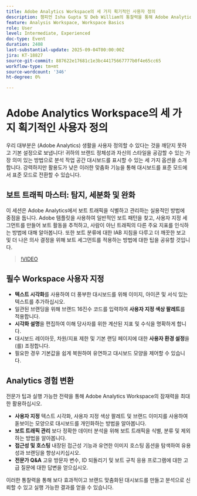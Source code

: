 ```yaml
---
title: Adobe Analytics Workspace의 세 가지 획기적인 사용자 정의
description: 챔피언 Isha Gupta 및 Deb William의 통찰력을 통해 Adobe Analytics에서 대시보드를 브랜드화하고, 고유 방문자 ID를 설정하고, 보트 트래픽을 차단하는 방법을 살펴보십시오.
feature: Analysis Workspace, Workspace Basics
role: User
level: Intermediate, Experienced
doc-type: Event
duration: 2408
last-substantial-update: 2025-09-04T00:00:00Z
jira: KT-18827
source-git-commit: 887622e17681c1e3bc44175667777b0f4e65cc65
workflow-type: tm+mt
source-wordcount: '346'
ht-degree: 0%

---
```



# Adobe Analytics Workspace의 세 가지 획기적인 사용자 정의

우리 대부분은 (Adobe Analytics) 생활을 사용자 정의할 수 있다는 것을 깨닫지 못하고 기본 설정으로 보냅니다! 귀하의 브랜드 정체성과 자신의 스타일을 공감할 수 있는 가장 의미 있는 방법으로 분석 작업 공간 대시보드를 표시할 수 있는 세 가지 옵션을 소개합니다. 강력하지만 활용도가 낮은 이러한 맞춤화 기능을 통해 대시보드를 표준 모드에서 표준 모드로 전환할 수 있습니다.

## 보트 트래픽 마스터: 탐지, 세분화 및 완화

이 세션은 Adobe Analytics에서 보트 트래픽을 식별하고 관리하는 실용적인 방법에 중점을 둡니다. Adobe 템플릿을 사용하여 일반적인 보트 패턴을 찾고, 사용자 지정 세그먼트를 만들어 보트 활동을 추적하고, 사람이 아닌 트래픽의 다른 주요 지표를 인식하는 방법에 대해 알아봅니다. 또한 보트 분류에 대한 IAB 지침을 다루고 더 깨끗한 보고 및 더 나은 의사 결정을 위해 보트 세그먼트를 적용하는 방법에 대한 팁을 공유할 것입니다.

>[!VIDEO](https://video.tv.adobe.com/v/3471123/?learn=on&enablevpops)

## 필수 Workspace 사용자 지정

* **텍스트 시각화**&#x200B;를 사용하여 더 풍부한 대시보드를 위해 이미지, 아이콘 및 서식 있는 텍스트를 추가하십시오.
* 일관된 브랜딩을 위해 브랜드 16진수 코드를 입력하여 **사용자 지정 색상 팔레트**&#x200B;를 적용합니다.
* **시각화 설명**&#x200B;을 편집하여 이해 당사자를 위한 계산된 지표 및 수식을 명확하게 합니다.
* 대시보드 레이아웃, 차원/지표 제한 및 기본 랜딩 페이지에 대한 **사용자 환경 설정**&#x200B;을(를) 조정합니다.
* 필요한 경우 기본값을 쉽게 복원하여 유연하고 대시보드 모양을 제어할 수 있습니다.

## Analytics 경험 변환

전문가 팁과 실행 가능한 전략을 통해 Adobe Analytics Workspace의 잠재력을 최대한 활용하십시오.

* **사용자 지정** 텍스트 시각화, 사용자 지정 색상 팔레트 및 브랜드 이미지를 사용하여 돋보이는 모양으로 대시보드를 개인화하는 방법을 알아봅니다.
* **보트 트래픽 관리** 보다 정확한 데이터 분석을 위해 보트 트래픽을 식별, 분류 및 제외하는 방법을 알아봅니다.
* **접근성 및 호스팅** 내장된 접근성 기능과 유연한 이미지 호스팅 옵션을 탐색하여 유용성과 브랜딩을 향상시키십시오.
* **전문가 Q&amp;A** 고유 방문자 변수, ID 되돌리기 및 보트 규칙 응용 프로그램에 대한 고급 질문에 대한 답변을 얻으십시오.

이러한 통찰력을 통해 보다 효과적이고 브랜드 맞춤화된 대시보드를 만들고 분석으로 신뢰할 수 있고 실행 가능한 결과를 얻을 수 있습니다.
